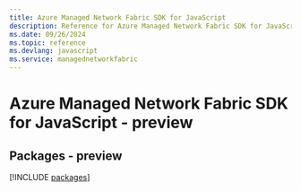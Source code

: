 ```yaml
---
title: Azure Managed Network Fabric SDK for JavaScript
description: Reference for Azure Managed Network Fabric SDK for JavaScript
ms.date: 09/26/2024
ms.topic: reference
ms.devlang: javascript
ms.service: managednetworkfabric
---
```

# Azure Managed Network Fabric SDK for JavaScript - preview
## Packages - preview
[!INCLUDE [packages](managed-network-fabric-index.md)]